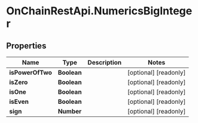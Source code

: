 # OnChainRestApi.NumericsBigInteger

## Properties

Name | Type | Description | Notes
------------ | ------------- | ------------- | -------------
**isPowerOfTwo** | **Boolean** |  | [optional] [readonly] 
**isZero** | **Boolean** |  | [optional] [readonly] 
**isOne** | **Boolean** |  | [optional] [readonly] 
**isEven** | **Boolean** |  | [optional] [readonly] 
**sign** | **Number** |  | [optional] [readonly] 


